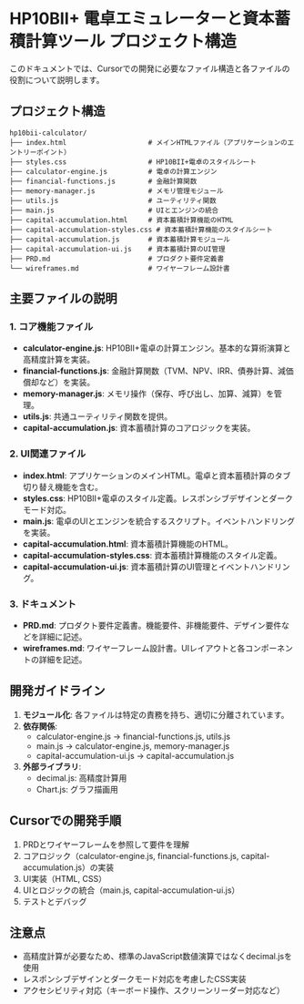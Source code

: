 # HP10BII+ 電卓エミュレーターと資本蓄積計算ツール プロジェクト構造

このドキュメントでは、Cursorでの開発に必要なファイル構造と各ファイルの役割について説明します。

## プロジェクト構造

```
hp10bii-calculator/
├── index.html                    # メインHTMLファイル（アプリケーションのエントリーポイント）
├── styles.css                    # HP10BII+電卓のスタイルシート
├── calculator-engine.js          # 電卓の計算エンジン
├── financial-functions.js        # 金融計算関数
├── memory-manager.js             # メモリ管理モジュール
├── utils.js                      # ユーティリティ関数
├── main.js                       # UIとエンジンの統合
├── capital-accumulation.html     # 資本蓄積計算機能のHTML
├── capital-accumulation-styles.css # 資本蓄積計算機能のスタイルシート
├── capital-accumulation.js       # 資本蓄積計算モジュール
├── capital-accumulation-ui.js    # 資本蓄積計算のUI管理
├── PRD.md                        # プロダクト要件定義書
└── wireframes.md                 # ワイヤーフレーム設計書
```

## 主要ファイルの説明

### 1. コア機能ファイル

- **calculator-engine.js**: HP10BII+電卓の計算エンジン。基本的な算術演算と高精度計算を実装。
- **financial-functions.js**: 金融計算関数（TVM、NPV、IRR、債券計算、減価償却など）を実装。
- **memory-manager.js**: メモリ操作（保存、呼び出し、加算、減算）を管理。
- **utils.js**: 共通ユーティリティ関数を提供。
- **capital-accumulation.js**: 資本蓄積計算のコアロジックを実装。

### 2. UI関連ファイル

- **index.html**: アプリケーションのメインHTML。電卓と資本蓄積計算のタブ切り替え機能を含む。
- **styles.css**: HP10BII+電卓のスタイル定義。レスポンシブデザインとダークモード対応。
- **main.js**: 電卓のUIとエンジンを統合するスクリプト。イベントハンドリングを実装。
- **capital-accumulation.html**: 資本蓄積計算機能のHTML。
- **capital-accumulation-styles.css**: 資本蓄積計算機能のスタイル定義。
- **capital-accumulation-ui.js**: 資本蓄積計算のUI管理とイベントハンドリング。

### 3. ドキュメント

- **PRD.md**: プロダクト要件定義書。機能要件、非機能要件、デザイン要件などを詳細に記述。
- **wireframes.md**: ワイヤーフレーム設計書。UIレイアウトと各コンポーネントの詳細を記述。

## 開発ガイドライン

1. **モジュール化**: 各ファイルは特定の責務を持ち、適切に分離されています。
2. **依存関係**: 
   - calculator-engine.js → financial-functions.js, utils.js
   - main.js → calculator-engine.js, memory-manager.js
   - capital-accumulation-ui.js → capital-accumulation.js
3. **外部ライブラリ**:
   - decimal.js: 高精度計算用
   - Chart.js: グラフ描画用

## Cursorでの開発手順

1. PRDとワイヤーフレームを参照して要件を理解
2. コアロジック（calculator-engine.js, financial-functions.js, capital-accumulation.js）の実装
3. UI実装（HTML, CSS）
4. UIとロジックの統合（main.js, capital-accumulation-ui.js）
5. テストとデバッグ

## 注意点

- 高精度計算が必要なため、標準のJavaScript数値演算ではなくdecimal.jsを使用
- レスポンシブデザインとダークモード対応を考慮したCSS実装
- アクセシビリティ対応（キーボード操作、スクリーンリーダー対応など）
